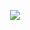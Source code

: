 <p align="center">
  <a href="https://github.com/Henrique-Gomesz">
    <img src="https://readme-typing-svg.demolab.com/?lines=Fullstack%20web%20and%20mobile%20developer;Always%20learning%20new%20things!&font=Fira%20Code&center=true&multiline=true&width=700&height=100&color=00E447&vCenter=true&repeat=500&duration=1500&size=28" /></a>
</p>
